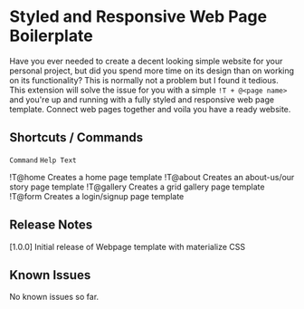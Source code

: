 # Styled and Responsive Web Page Boilerplate

Have you ever needed to create a decent looking simple website for your personal project, but did you spend more time on its design than on working on its functionality?
This is normally not a problem but I found it tedious. This extension will solve the issue for you with a simple `!T + @<page name>` and you're up and running with a fully styled and responsive web page template. Connect web pages together and voila you have a ready website.

## Shortcuts / Commands

`Command`          `Help Text`

!T@home            Creates a home page template
!T@about           Creates an about-us/our story page template
!T@gallery         Creates a grid gallery page template
!T@form            Creates a login/signup page template

## Release Notes

[1.0.0]
Initial release of Webpage template with materialize CSS

## Known Issues

No known issues so far.
